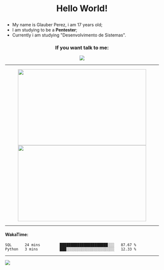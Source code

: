 # <p align="center"> Hello World! </p>

- My name is Glauber Perez, i am 17 years old;
- I am studying to be a **Pentester**;
- Currently i am studying "Desenvolvimento de Sistemas".


### <p align="center">  If you want talk to me: </p>
<div align="center">
<a href="mailto:glauber2070.20@gmail.com"><img src="https://img.shields.io/badge/Gmail-D14836?style=for-the-badge&logo=gmail&logoColor=white"/></a>
</div>

---
<div align="center">
 <a href="#">
<img height="250px" width="420px" src="https://github-readme-stats.vercel.app/api?username=glauberperez&theme=chartreuse-dark&count_private=1&include_all_commits=1&hide_border=1&show_icons=true&count_private=false">
</a>
<a href="#">
<img height="250px" width="420px" src="https://github-readme-stats.vercel.app/api/top-langs/?username=glauberperez&layout=compact&hide_border=1&theme=chartreuse-dark&hide=html,css">
</a>
</div>



---
#### WakaTime:
<!--START_SECTION:waka-->

```text
SQL      24 mins         ██████████████████████░░░   87.67 %
Python   3 mins          ███░░░░░░░░░░░░░░░░░░░░░░   12.33 %
```

<!--END_SECTION:waka-->
---
<a href="#">
  <img src="https://raw.githubusercontent.com/glauberperez/glauberperez/output/github-contribution-grid-snake.svg"></img>
</a>

